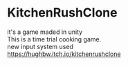 # KitchenRushClone
it's a game maded in unity  
This is a time trial cooking game.  
new input system used  
https://hughbw.itch.io/kitchenrushclone  
